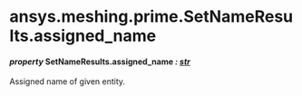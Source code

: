 # ansys.meshing.prime.SetNameResults.assigned_name

#### *property* SetNameResults.assigned_name *: [str](https://docs.python.org/3.11/library/stdtypes.html#str)*

Assigned name of given entity.

<!-- !! processed by numpydoc !! -->
